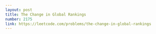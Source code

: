 ```yaml
---
layout: post
title: The Change in Global Rankings
number: 2175
link: https://leetcode.com/problems/the-change-in-global-rankings
---
```

